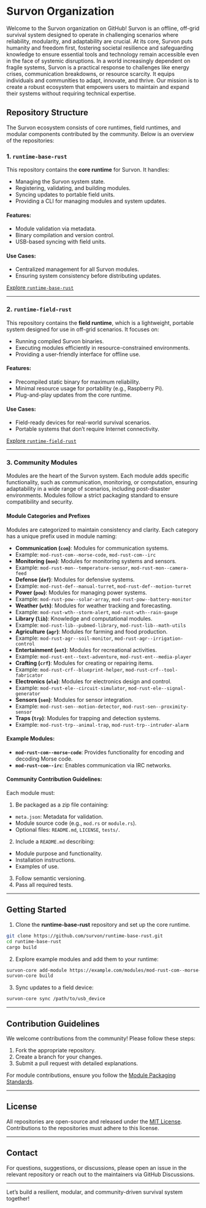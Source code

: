 # Survon Organization

Welcome to the Survon organization on GitHub! Survon is an offline, off-grid survival system designed to operate in challenging scenarios where reliability, modularity, and adaptability are crucial. At its core, Survon puts humanity and freedom first, fostering societal resilience and safeguarding knowledge to ensure essential tools and technology remain accessible even in the face of systemic disruptions. In a world increasingly dependent on fragile systems, Survon is a practical response to challenges like energy crises, communication breakdowns, or resource scarcity. It equips individuals and communities to adapt, innovate, and thrive. Our mission is to create a robust ecosystem that empowers users to maintain and expand their systems without requiring technical expertise.

## Repository Structure
The Survon ecosystem consists of core runtimes, field runtimes, and modular components contributed by the community. Below is an overview of the repositories:

### 1. **`runtime-base-rust`**
This repository contains the **core runtime** for Survon. It handles:
- Managing the Survon system state.
- Registering, validating, and building modules.
- Syncing updates to portable field units.
- Providing a CLI for managing modules and system updates.

#### Features:
- Module validation via metadata.
- Binary compilation and version control.
- USB-based syncing with field units.

#### Use Cases:
- Centralized management for all Survon modules.
- Ensuring system consistency before distributing updates.

[Explore `runtime-base-rust`](https://github.com/survon/runtime-base-rust)

---

### 2. **`runtime-field-rust`**
This repository contains the **field runtime**, which is a lightweight, portable system designed for use in off-grid scenarios. It focuses on:
- Running compiled Survon binaries.
- Executing modules efficiently in resource-constrained environments.
- Providing a user-friendly interface for offline use.

#### Features:
- Precompiled static binary for maximum reliability.
- Minimal resource usage for portability (e.g., Raspberry Pi).
- Plug-and-play updates from the core runtime.

#### Use Cases:
- Field-ready devices for real-world survival scenarios.
- Portable systems that don’t require Internet connectivity.

[Explore `runtime-field-rust`](https://github.com/survon/runtime-field-rust)

---

### 3. **Community Modules**
Modules are the heart of the Survon system. Each module adds specific functionality, such as communication, monitoring, or computation, ensuring adaptability in a wide range of scenarios, including post-disaster environments. Modules follow a strict packaging standard to ensure compatibility and security.

#### Module Categories and Prefixes
Modules are categorized to maintain consistency and clarity. Each category has a unique prefix used in module naming:

- **Communication (`com`)**: Modules for communication systems.
- Example: `mod-rust-com--morse-code`, `mod-rust-com--irc`
- **Monitoring (`mon`)**: Modules for monitoring systems and sensors.
- Example: `mod-rust-mon--temperature-sensor`, `mod-rust-mon--camera-feed`
- **Defense (`def`)**: Modules for defensive systems.
- Example: `mod-rust-def--manual-turret`, `mod-rust-def--motion-turret`
- **Power (`pow`)**: Modules for managing power systems.
- Example: `mod-rust-pow--solar-array`, `mod-rust-pow--battery-monitor`
- **Weather (`wth`)**: Modules for weather tracking and forecasting.
- Example: `mod-rust-wth--storm-alert`, `mod-rust-wth--rain-gauge`
- **Library (`lib`)**: Knowledge and computational modules.
- Example: `mod-rust-lib--pubmed-library`, `mod-rust-lib--math-utils`
- **Agriculture (`agr`)**: Modules for farming and food production.
- Example: `mod-rust-agr--soil-monitor`, `mod-rust-agr--irrigation-control`
- **Entertainment (`ent`)**: Modules for recreational activities.
- Example: `mod-rust-ent--text-adventure`, `mod-rust-ent--media-player`
- **Crafting (`crf`)**: Modules for creating or repairing items.
- Example: `mod-rust-crf--blueprint-helper`, `mod-rust-crf--tool-fabricator`
- **Electronics (`ele`)**: Modules for electronics design and control.
- Example: `mod-rust-ele--circuit-simulator`, `mod-rust-ele--signal-generator`
- **Sensors (`sen`)**: Modules for sensor integration.
- Example: `mod-rust-sen--motion-detector`, `mod-rust-sen--proximity-sensor`
- **Traps (`trp`)**: Modules for trapping and detection systems.
- Example: `mod-rust-trp--animal-trap`, `mod-rust-trp--intruder-alarm`

#### Example Modules:
- **`mod-rust-com--morse-code`**: Provides functionality for encoding and decoding Morse code.
- **`mod-rust-com--irc`**: Enables communication via IRC networks.

#### Community Contribution Guidelines:
Each module must:
1. Be packaged as a zip file containing:
- `meta.json`: Metadata for validation.
- Module source code (e.g., `mod.rs` or `module.rs`).
- Optional files: `README.md`, `LICENSE`, `tests/`.
2. Include a `README.md` describing:
- Module purpose and functionality.
- Installation instructions.
- Examples of use.
3. Follow semantic versioning.
4. Pass all required tests.

---

## Getting Started
1. Clone the **runtime-base-rust** repository and set up the core runtime.
```bash
git clone https://github.com/survon/runtime-base-rust.git
cd runtime-base-rust
cargo build
```

2. Explore example modules and add them to your runtime:
```bash
survon-core add-module https://example.com/modules/mod-rust-com--morse-code.zip
survon-core build
```

3. Sync updates to a field device:
```bash
survon-core sync /path/to/usb_device
```

---

## Contribution Guidelines
We welcome contributions from the community! Please follow these steps:
1. Fork the appropriate repository.
2. Create a branch for your changes.
3. Submit a pull request with detailed explanations.

For module contributions, ensure you follow the [Module Packaging Standards](#community-modules).

---

## License
All repositories are open-source and released under the [MIT License](LICENSE). Contributions to the repositories must adhere to this license.

---

## Contact
For questions, suggestions, or discussions, please open an issue in the relevant repository or reach out to the maintainers via GitHub Discussions.

---

Let’s build a resilient, modular, and community-driven survival system together!

